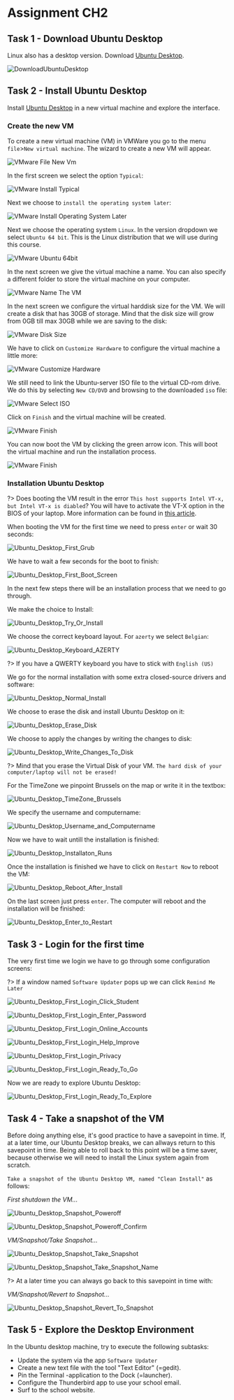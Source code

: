 # Assignment CH2
## Task 1 - Download Ubuntu Desktop
Linux also has a desktop version. Download [Ubuntu Desktop](https://ubuntu.com/download/desktop).

![DownloadUbuntuDesktop](../images/02/GetUbuntuDesktop_Download_Ubuntu.png)

## Task 2 - Install Ubuntu Desktop
Install [Ubuntu Desktop](https://ubuntu.com/download/desktop) in a new virtual machine and explore the interface.

### Create the new VM
To create a new virtual machine (VM) in VMWare you go to the menu `file`>`New virtual machine`. The wizard to create a new VM will appear.

![VMware File New Vm](../images/02/VMware_File_New_VM.png)

In the first screen we select the option `Typical`:

![VMware Install Typical](../images/02/VMware_Typical.png)

Next we choose to `install the operating system later`:

![VMware Install Operating System Later](../images/02/VMware_Operating_System_Later.png)

Next we choose the operating system `Linux`. In the version dropdown we select `Ubuntu 64 bit`. This is the Linux distribution that we will use during this course.

![VMware Ubuntu 64bit](../images/02/VMware_Ubuntu_64bit.png)

In the next screen we give the virtual machine a name. You can also specify a different folder to store the virtual machine on your computer.

![VMware Name The VM](../images/02/LAB_VMware_Name_The_VM.png)

In the next screen we configure the virtual harddisk size for the VM. We will create a disk that has 30GB of storage. Mind that the disk size will grow from 0GB till max 30GB while we are saving to the disk:

![VMware Disk Size](../images/02/LAB_VMware_Disk_Size.png)

We have to click on `Customize Hardware` to configure the virtual machine a little more:

![VMware Customize Hardware](../images/02/LAB_VMware_Customize_Hardware.png)

We still need to link the Ubuntu-server ISO file to the virtual CD-rom drive. We do this by selecting `New CD/DVD` and browsing to the downloaded `iso` file:

![VMware Select ISO](../images/02/LAB_VMware_Select_ISO.png)

Click on `Finish` and the virtual machine will be created.

![VMware Finish](../images/02/LAB_VMware_Finish.png)

You can now boot the VM by clicking the green arrow icon. This will boot the virtual machine and run the installation process.

![VMware Finish](../images/02/LAB_VMware_Start_VM.png)


### Installation Ubuntu Desktop

?> <i class="fa-solid fa-circle-info"></i> Does booting the VM result in the error `This host supports Intel VT-x, but Intel VT-x is diabled`? You will have to activate the VT-X option in the BIOS of your laptop. More information can be found in [this article](https://www.qtithow.com/2020/12/fix-error-this-host-supports-Intel-VT-x.html).

When booting the VM for the first time we need to press `enter` or wait 30 seconds:

![Ubuntu_Desktop_First_Grub](../images/02/LAB_Ubuntu_Desktop_First_Grub.png)

We have to wait a few seconds for the boot to finish:

![Ubuntu_Desktop_First_Boot_Screen](../images/02/LAB_Ubuntu_Desktop_First_Boot_Screen.png)

In the next few steps there will be an installation process that we need to go through. 

We make the choice to Install:

![Ubuntu_Desktop_Try_Or_Install](../images/02/LAB_Ubuntu_Desktop_Try_Or_Install.png)

We choose the correct keyboard layout. For `azerty` we select `Belgian`:

![Ubuntu_Desktop_Keyboard_AZERTY](../images/02/LAB_Ubuntu_Desktop_Keyboard_Belgian.png)

?> <i class="fa-solid fa-circle-info"></i> If you have a QWERTY keyboard you have to stick with `English (US)`

We go for the normal installation with some extra closed-source drivers and software:

![Ubuntu_Desktop_Normal_Install](../images/02/LAB_Ubuntu_Desktop_Normal_Install.png)

We choose to erase the disk and install Ubuntu Desktop on it:

![Ubuntu_Desktop_Erase_Disk](../images/02/LAB_Ubuntu_Desktop_Erase_Disk.png)

We choose to apply the changes by writing the changes to disk:

![Ubuntu_Desktop_Write_Changes_To_Disk](../images/02/LAB_Ubuntu_Desktop_Write_Changes_To_Disk.png)

?> <i class="fa-solid fa-circle-info"></i> Mind that you erase the Virtual Disk of your VM. `The hard disk of your computer/laptop will not be erased!`
  
For the TimeZone we pinpoint Brussels on the map or write it in the textbox:

![Ubuntu_Desktop_TimeZone_Brussels](../images/02/LAB_Ubuntu_Desktop_TimeZone_Brussels.png)

We specify the username and computername:

![Ubuntu_Desktop_Username_and_Computername](../images/02/LAB_Ubuntu_Desktop_Username_and_Computername.png)

Now we have to wait untill the installation is finished:

![Ubuntu_Desktop_Installaton_Runs](../images/02/LAB_Ubuntu_Desktop_Installaton_Runs.png)

Once the installation is finished we have to click on `Restart Now` to reboot the VM:

![Ubuntu_Desktop_Reboot_After_Install](../images/02/LAB_Ubuntu_Desktop_Reboot_After_Install.png)

On the last screen just press `enter`. The computer will reboot and the installation will be finished:

![Ubuntu_Desktop_Enter_to_Restart](../images/02/LAB_Ubuntu_Desktop_Enter_to_Restart.png)

## Task 3 - Login for the first time
The very first time we login we have to go through some configuration screens:

?> <i class="fa-solid fa-circle-info"></i> If a window named `Software Updater` pops up we can click `Remind Me Later`

![Ubuntu_Desktop_First_Login_Click_Student](../images/02/LAB_Ubuntu_Desktop_First_Login_Click_Student.png)

![Ubuntu_Desktop_First_Login_Enter_Password](../images/02/LAB_Ubuntu_Desktop_First_Login_Enter_Password.png)

![Ubuntu_Desktop_First_Login_Online_Accounts](../images/02/LAB_Ubuntu_Desktop_First_Login_Online_Accounts.png)

![Ubuntu_Desktop_First_Login_Help_Improve](../images/02/LAB_Ubuntu_Desktop_First_Login_Help_Improve.png)

![Ubuntu_Desktop_First_Login_Privacy](../images/02/LAB_Ubuntu_Desktop_First_Login_Privacy.png)

![Ubuntu_Desktop_First_Login_Ready_To_Go](../images/02/LAB_Ubuntu_Desktop_First_Login_Ready_To_Go.png)


Now we are ready to explore Ubuntu Desktop:

![Ubuntu_Desktop_First_Login_Ready_To_Explore](../images/02/LAB_Ubuntu_Desktop_First_Login_Ready_To_Explore.png)


## Task 4 - Take a snapshot of the VM
Before doing anything else, it's good practice to have a savepoint in time. If, at a later time, our Ubuntu Desktop breaks, we can allways return to this savepoint in time.
Being able to roll back to this point will be a time saver, because otherwise we will need to install the Linux system again from scratch.

`Take a snapshot of the Ubuntu Desktop VM, named "Clean Install"` as follows:

_First shutdown the VM..._

![Ubuntu_Desktop_Snapshot_Poweroff](../images/02/LAB_Ubuntu_Desktop_Snapshot_Poweroff.png)

![Ubuntu_Desktop_Snapshot_Poweroff_Confirm](../images/02/LAB_Ubuntu_Desktop_Snapshot_Poweroff_Confirm.png)


_VM/Snapshot/Take Snapshot..._
 
![Ubuntu_Desktop_Snapshot_Take_Snapshot](../images/02/LAB_Ubuntu_Desktop_Snapshot_Take_Snapshot.png)

![Ubuntu_Desktop_Snapshot_Take_Snapshot_Name](../images/02/LAB_Ubuntu_Desktop_Snapshot_Take_Snapshot_Name.png)


?> <i class="fa-solid fa-circle-info"></i> At a later time you can always go back to this savepoint in time with:

_VM/Snapshot/Revert to Snapshot..._

![Ubuntu_Desktop_Snapshot_Revert_To_Snapshot](../images/02/LAB_Ubuntu_Desktop_Snapshot_Revert_To_Snapshot.png)

## Task 5 - Explore the Desktop Environment
In the Ubuntu desktop machine, try to execute the following subtasks:
- Update the system via the app `Software Updater`
- Create a new text file with the tool "Text Editor" (=gedit).
- Pin the Terminal -application to the Dock (=launcher).
- Configure the Thunderbird app to use your school email.
- Surf to the school website.

